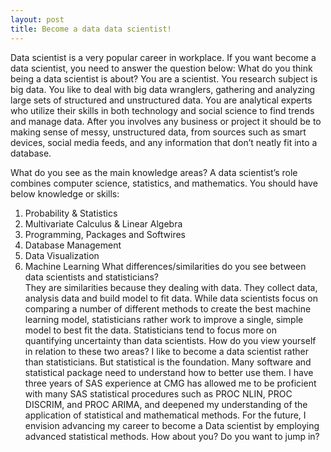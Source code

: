 ```yaml
---
layout: post
title: Become a data data scientist!
---
```


Data scientist is a very popular career in workplace. If you want become a data scientist, you need to answer the question below:
What do you think being a data scientist is about? 
You are a scientist. You research subject is big data. You like to deal with big data wranglers, gathering and analyzing large sets of structured and unstructured data. 
You are analytical experts who utilize their skills in both technology and social science to find trends and manage data. 
After you involves any business or project it should be to making sense of messy, unstructured data, from sources such as smart devices, social media feeds, and any information that don’t neatly fit into a database.

 What do you see as the main knowledge areas? 
A data scientist’s role combines computer science, statistics, and mathematics.  You should have below knowledge or skills:
1.	Probability & Statistics
2.	Multivariate Calculus & Linear Algebra
3.	Programming, Packages and Softwires 
4.	Database Management
5.	Data Visualization
6.	Machine Learning
What differences/similarities do you see between data scientists and statisticians?  
They are similarities because they dealing with data. They collect data, analysis data and build model to fit data. While data scientists focus on comparing a number of different methods to create the best machine learning model, statisticians rather work to improve a single, simple model to best fit the data. Statisticians tend to focus more on quantifying uncertainty than data scientists.
How do you view yourself in relation to these two areas?
I like to become  a data scientist rather than statisticians. But statistical is the foundation. Many software and statistical package need to understand how to better use them. I have three years of SAS experience at CMG has allowed me to be proficient with many SAS statistical procedures such as PROC NLIN, PROC DISCRIM, and PROC ARIMA, and deepened my understanding of the application of statistical and mathematical methods. For the future, I envision advancing my career to become a Data scientist by employing advanced statistical methods. 
How about you? Do you want to jump in?

